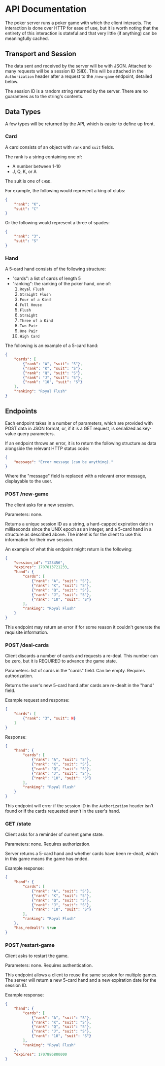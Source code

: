 # API Documentation

The poker server runs a poker game with which the client interacts. The
interaction is done over HTTP for ease of use, but it is worth noting that the
entirety of this interaction is stateful and that very little (if anything)
can be meaningfully cached.

## Transport and Session

The data sent and received by the server will be with JSON. Attached to many
requests will be a session ID (SID). This will be attached in the
`Authorization` header after a request to the `/new-game` endpoint, detailed
below.

The session ID is a random string returned by the server. There are no
guarantees as to the string's contents.

## Data Types

A few types will be returned by the API, which is easier to define up front.

### Card

A card consists of an object with `rank` and `suit` fields.

The rank is a string containing one of:

- A number between 1-10
- J, Q, K, or A

The suit is one of `CHSD`.

For example, the following would represent a king of clubs:

```json
{
    "rank": "K",
    "suit": "C"
}
```

Or the following would represent a three of spades:

```json
{
    "rank": "3",
    "suit": "S"
}
```

### Hand

A 5-card hand consists of the following structure:

- "cards": a list of cards of length 5
- "ranking": the ranking of the poker hand, one of:
    1.  `Royal Flush`
    2.  `Straight Flush`
    3.  `Four of a Kind`
    4.  `Full House`
    5.  `Flush`
    6.  `Straight`
    7.  `Three of a Kind`
    8.  `Two Pair`
    9.  `One Pair`
    10. `High Card`

The following is an example of a 5-card hand:

```json
{
    "cards": [
        {"rank": "A", "suit": "S"},
        {"rank": "K", "suit": "S"},
        {"rank": "Q", "suit": "S"},
        {"rank": "J", "suit": "S"},
        {"rank": "10", "suit": "S"}
    ],
    "ranking": "Royal Flush"
}
```

## Endpoints

Each endpoint takes in a number of parameters, which are provided with POST
data in JSON format, or, if it is a GET request, is serialized as key-value
query parameters.

If an endpoint throws an error, it is to return the following structure
as data alongside the relevant HTTP status code:

```json
{
    "message": "Error message (can be anything)."
}
```

Where the "message" field is replaced with a relevant error message,
displayable to the user.

### POST /new-game
The client asks for a new session.

Parameters: none.

Returns a unique session ID as a string, a hard-capped expiration date in
milliseconds since the UNIX epoch as an integer, and a 5-card hand in a
structure as described above. The intent is for the client to use this
information for their own session.

An example of what this endpoint might return is the following:

```json
{
    "session_id": "123456",
    "expires": 1707813721233,
    "hand": {
        "cards": [
            {"rank": "A", "suit": "S"},
            {"rank": "K", "suit": "S"},
            {"rank": "Q", "suit": "S"},
            {"rank": "J", "suit": "S"},
            {"rank": "10", "suit": "S"}
        ],
        "ranking": "Royal Flush"
    }
}
```

This endpoint may return an error if for some reason it couldn't generate
the requisite information.

### POST /deal-cards
Client discards a number of cards and requests a re-deal.
This number can be zero, but it is REQUIRED to advance the game state.

Parameters: list of cards in the "cards" field. Can be empty.
Requires authorization.

Returns the user's new 5-card hand after cards are re-dealt in the "hand"
field.

Example request and response:

```json
{
    "cards": [
        {"rank": "3", "suit": H}
    ]
}
```

Response:

```json
{
    "hand": {
        "cards": [
            {"rank": "A", "suit": "S"},
            {"rank": "K", "suit": "S"},
            {"rank": "Q", "suit": "S"},
            {"rank": "J", "suit": "S"},
            {"rank": "10", "suit": "S"}
        ],
        "ranking": "Royal Flush"
    }
}
```

This endpoint will error if the session ID in the `Authorization` header
isn't found or if the cards requested aren't in the user's hand.

### GET /state
Client asks for a reminder of current game state.

Parameters: none. Requires authorization.

Server returns a 5-card hand and whether cards have been re-dealt,
which in this game means the game has ended.

Example response:

```json
{
    "hand": {
        "cards": [
            {"rank": "A", "suit": "S"},
            {"rank": "K", "suit": "S"},
            {"rank": "Q", "suit": "S"},
            {"rank": "J", "suit": "S"},
            {"rank": "10", "suit": "S"}
        ],
        "ranking": "Royal Flush"
    },
    "has_redealt": true
}
```

### POST /restart-game
Client asks to restart the game.

Parameters: none. Requires authentication.

This endpoint allows a client to reuse the same session for multiple games.
The server will return a new 5-card hand and a new expiration date for the
session ID.

Example response:

```json
{
    "hand": {
        "cards": [
            {"rank": "A", "suit": "S"},
            {"rank": "K", "suit": "S"},
            {"rank": "Q", "suit": "S"},
            {"rank": "J", "suit": "S"},
            {"rank": "10", "suit": "S"}
        ],
        "ranking": "Royal Flush"
    },
    "expires": 1707886800000
}
```
